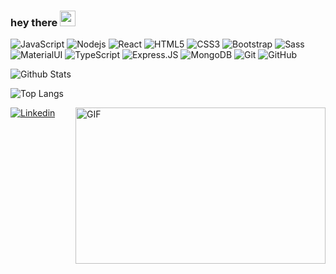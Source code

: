 ### hey there <img src="https://media.giphy.com/media/hvRJCLFzcasrR4ia7z/giphy.gif" width="25px">

![JavaScript](https://img.shields.io/badge/-JavaScript-black?style=flat-square&logo=javascript)
![Nodejs](https://img.shields.io/badge/-Nodejs-black?style=flat-square&logo=Node.js)
![React](https://img.shields.io/badge/-React-black?style=flat-square&logo=react)
![HTML5](https://img.shields.io/badge/-HTML5-E34F26?style=flat-square&logo=html5&logoColor=white)
![CSS3](https://img.shields.io/badge/-CSS3-1572B6?style=flat-square&logo=css3)
![Bootstrap](https://img.shields.io/badge/-Bootstrap-563D7C?style=flat-square&logo=bootstrap)
 <img alt="Sass" src="https://img.shields.io/badge/-Sass-CC6699?style=flat-square&logo=sass&logoColor=white" />
![MaterialUI](https://img.shields.io/badge/-MaterialUI-0081CB?style=plastic&logo=material-UI)
![TypeScript](https://img.shields.io/badge/-TypeScript-007ACC?style=flat-square&logo=typescript)
![Express.JS](https://img.shields.io/badge/-Express.JS-c7b198?style=plastic&logo=Express.JS)
![MongoDB](https://img.shields.io/badge/-MongoDB-black?style=flat-square&logo=mongodb)
![Git](https://img.shields.io/badge/-Git-black?style=flat-square&logo=git)
![GitHub](https://img.shields.io/badge/-GitHub-181717?style=flat-square&logo=github)


![Github Stats](https://github-readme-stats.vercel.app/api?username=Hamidreza-khushab&count_private=true&show_icons=true&include_all_commits=true)

![Top Langs](https://github-readme-stats.vercel.app/api/top-langs/?username=Hamidreza-khushab&hide=TeX&layout=compact)

[![Linkedin](https://img.shields.io/badge/-LinkedIn-blue?style=flat&logo=Linkedin&logoColor=white)](https://www.linkedin.com/in/hamidreza-khushab-318764231/)
  <img align="right" alt="GIF" src="https://github.com/abhisheknaiidu/abhisheknaiidu/blob/master/code.gif?raw=true" width="400" height="250" />
